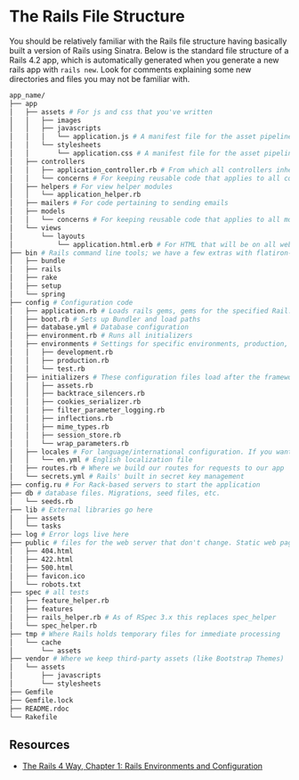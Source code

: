 # The Rails File Structure

You should be relatively familiar with the Rails file structure having basically built a version of Rails using Sinatra. Below is the standard file structure of a Rails 4.2 app, which is automatically generated when you generate a new rails app with `rails new`. Look for comments explaining some new directories and files you may not be familiar with.

```bash
app_name/
├── app
│   ├── assets # For js and css that you've written
│   │   ├── images
│   │   ├── javascripts
│   │   │   └── application.js # A manifest file for the asset pipeline
│   │   └── stylesheets
│   │       └── application.css # A manifest file for the asset pipeline
│   ├── controllers
│   │   ├── application_controller.rb # From which all controllers inherit from
│   │   └── concerns # For keeping reusable code that applies to all controllers
│   ├── helpers # For view helper modules
│   │   └── application_helper.rb 
│   ├── mailers # For code pertaining to sending emails
│   ├── models
│   │   └── concerns # For keeping reusable code that applies to all models
│   └── views
│       └── layouts
│           └── application.html.erb # For HTML that will be on all web pages. <head> tag for example
├── bin # Rails command line tools; we have a few extras with flatiron-rails
│   ├── bundle
│   ├── rails
│   ├── rake
│   ├── setup
│   └── spring
├── config # Configuration code
│   ├── application.rb # Loads rails gems, gems for the specified Rail.env, and configures the application
│   ├── boot.rb # Sets up Bundler and load paths
│   ├── database.yml # Database configuration
│   ├── environment.rb # Runs all initializers
│   ├── environments # Settings for specific environments, production, testing, development, etc. 
│   │   ├── development.rb
│   │   ├── production.rb
│   │   └── test.rb
│   ├── initializers # These configuration files load after the framework and gems
│   │   ├── assets.rb
│   │   ├── backtrace_silencers.rb
│   │   ├── cookies_serializer.rb
│   │   ├── filter_parameter_logging.rb
│   │   ├── inflections.rb
│   │   ├── mime_types.rb
│   │   ├── session_store.rb
│   │   └── wrap_parameters.rb
│   ├── locales # For language/international configuration. If you want your app in multiple languages!
│   │   └── en.yml # English localization file
│   ├── routes.rb # Where we build our routes for requests to our app
│   └── secrets.yml # Rails' built in secret key management
├── config.ru # For Rack-based servers to start the application
├── db # database files. Migrations, seed files, etc.
│   └── seeds.rb
├── lib # External libraries go here
│   ├── assets
│   └── tasks
├── log # Error logs live here
├── public # files for the web server that don't change. Static web pages.
│   ├── 404.html
│   ├── 422.html
│   ├── 500.html
│   ├── favicon.ico
│   └── robots.txt
├── spec # all tests
│   ├── feature_helper.rb
│   ├── features
│   ├── rails_helper.rb # As of RSpec 3.x this replaces spec_helper
│   └── spec_helper.rb
├── tmp # Where Rails holds temporary files for immediate processing
│   └── cache
│       └── assets
├── vendor # Where we keep third-party assets (like Bootstrap Themes)
│   └── assets
│       ├── javascripts
│       └── stylesheets
├── Gemfile
├── Gemfile.lock
├── README.rdoc
└── Rakefile
```

## Resources

* [The Rails 4 Way, Chapter 1: Rails Environments and Configuration](http://beta-library.herokuapp.com/books/the-rails-4-way#page=24)
